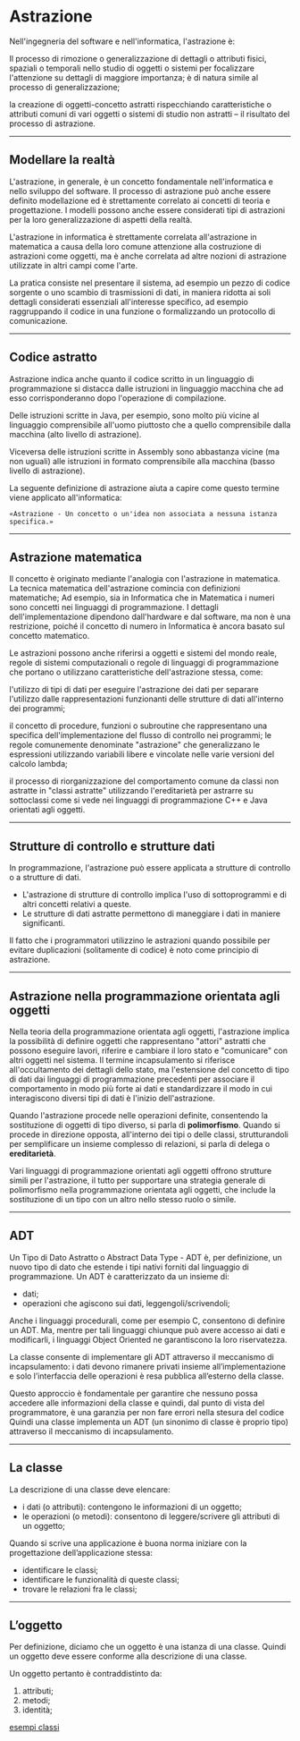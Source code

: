# Astrazione 

Nell'ingegneria del software e nell'informatica, l'astrazione è:

Il processo di rimozione o generalizzazione di dettagli o attributi fisici, spaziali o temporali nello studio di oggetti o sistemi per focalizzare l'attenzione su dettagli di maggiore importanza; è di natura simile al processo di generalizzazione;

la creazione di oggetti-concetto astratti rispecchiando caratteristiche o attributi comuni di vari oggetti o sistemi di studio non astratti – il risultato del processo di astrazione.

---

## Modellare la realtà

L'astrazione, in generale, è un concetto fondamentale nell'informatica e nello sviluppo del software. Il processo di astrazione può anche essere definito modellazione ed è strettamente correlato ai concetti di teoria e progettazione. I modelli possono anche essere considerati tipi di astrazioni per la loro generalizzazione di aspetti della realtà.

L'astrazione in informatica è strettamente correlata all'astrazione in matematica a causa della loro comune attenzione alla costruzione di astrazioni come oggetti, ma è anche correlata ad altre nozioni di astrazione utilizzate in altri campi come l'arte.

La pratica consiste nel presentare il sistema, ad esempio un pezzo di codice sorgente o uno scambio di trasmissioni di dati, in maniera ridotta ai soli dettagli considerati essenziali all'interesse specifico, ad esempio raggruppando il codice in una funzione o formalizzando un protocollo di comunicazione.

---

## Codice astratto

Astrazione indica anche quanto il codice scritto in un linguaggio di programmazione si distacca dalle istruzioni in linguaggio macchina che ad esso corrisponderanno dopo l'operazione di compilazione. 

Delle istruzioni scritte in Java, per esempio, sono molto più vicine al linguaggio comprensibile all'uomo piuttosto che a quello comprensibile dalla macchina (alto livello di astrazione). 

Viceversa delle istruzioni scritte in Assembly sono abbastanza vicine (ma non uguali) alle istruzioni in formato comprensibile alla macchina (basso livello di astrazione).

La seguente definizione di astrazione aiuta a capire come questo termine viene applicato all'informatica:

    «Astrazione - Un concetto o un'idea non associata a nessuna istanza specifica.»

---

## Astrazione matematica

Il concetto è originato mediante l'analogia con l'astrazione in matematica. La tecnica matematica dell'astrazione comincia con definizioni matematiche; Ad esempio, sia in Informatica che in Matematica i numeri sono concetti nei linguaggi di programmazione. I dettagli dell'implementazione dipendono dall'hardware e dal software, ma non è una restrizione, poiché il concetto di numero in Informatica è ancora basato sul concetto matematico.

Le astrazioni possono anche riferirsi a oggetti e sistemi del mondo reale, regole di sistemi computazionali o regole di linguaggi di programmazione che portano o utilizzano caratteristiche dell'astrazione stessa, come:

l'utilizzo di tipi di dati per eseguire l'astrazione dei dati per separare l'utilizzo dalle rappresentazioni funzionanti delle strutture di dati all'interno dei programmi;

il concetto di procedure, funzioni o subroutine che rappresentano una specifica dell'implementazione del flusso di controllo nei programmi;
le regole comunemente denominate "astrazione" che generalizzano le espressioni utilizzando variabili libere e vincolate nelle varie versioni del calcolo lambda;

il processo di riorganizzazione del comportamento comune da classi non astratte in "classi astratte" utilizzando l'ereditarietà per astrarre su sottoclassi come si vede nei linguaggi di programmazione C++ e Java orientati agli oggetti.

---

## Strutture di controllo e strutture dati

In programmazione, l'astrazione può essere applicata a strutture di controllo o a strutture di dati.

* L'astrazione di strutture di controllo implica l'uso di sottoprogrammi e di altri concetti relativi a queste.
* Le strutture di dati astratte permettono di maneggiare i dati in maniere significanti.

Il fatto che i programmatori utilizzino le astrazioni quando possibile per evitare duplicazioni (solitamente di codice) è noto come principio di astrazione.

---

## Astrazione nella programmazione orientata agli oggetti

Nella teoria della programmazione orientata agli oggetti, l'astrazione implica la possibilità di definire oggetti che rappresentano "attori" astratti che possono eseguire lavori, riferire e cambiare il loro stato e "comunicare" con altri oggetti nel sistema. Il termine incapsulamento si riferisce all'occultamento dei dettagli dello stato, ma l'estensione del concetto di tipo di dati dai linguaggi di programmazione precedenti per associare il comportamento in modo più forte ai dati e standardizzare il modo in cui interagiscono diversi tipi di dati è l'inizio dell'astrazione.

Quando l'astrazione procede nelle operazioni definite, consentendo la sostituzione di oggetti di tipo diverso, si parla di **polimorfismo**. Quando si procede in direzione opposta, all'interno dei tipi o delle classi, strutturandoli per semplificare un insieme complesso di relazioni, si parla di delega o **ereditarietà**.

Vari linguaggi di programmazione orientati agli oggetti offrono strutture simili per l'astrazione, il tutto per supportare una strategia generale di polimorfismo nella programmazione orientata agli oggetti, che include la sostituzione di un tipo con un altro nello stesso ruolo o simile.

---

## ADT

Un Tipo di Dato Astratto o Abstract Data Type - ADT è, per definizione, un nuovo tipo di dato che estende i tipi nativi forniti dal linguaggio di programmazione. Un ADT è caratterizzato da un insieme di:

* dati;
* operazioni che agiscono sui dati, leggengoli/scrivendoli;

Anche i linguaggi procedurali, come per esempio C, consentono di definire un ADT.
Ma, mentre per tali linguaggi chiunque può avere accesso ai dati e modificarli, i linguaggi Object Oriented ne garantiscono la loro
riservatezza.

La classe consente di implementare gli ADT attraverso il meccanismo di incapsulamento: 
i dati devono rimanere privati insieme all’implementazione e solo l’interfaccia delle operazioni è resa pubblica all’esterno della classe.

Questo approccio è fondamentale per garantire che nessuno possa accedere alle informazioni della classe e quindi, dal punto di vista del programmatore, è una garanzia per non fare errori nella stesura del codice
Quindi una classe implementa un ADT (un sinonimo di classe è proprio tipo) attraverso il meccanismo di incapsulamento.

---

## La classe

La descrizione di una classe deve elencare:

* i dati (o attributi): contengono le informazioni di un oggetto;
* le operazioni (o metodi): consentono di leggere/scrivere gli attributi di un oggetto;

Quando si scrive una applicazione è buona norma iniziare con la progettazione
dell’applicazione stessa:

* identificare le classi;
* identificare le funzionalità di queste classi;
* trovare le relazioni fra le classi;

---

## L’oggetto

Per definizione, diciamo che un oggetto è una istanza di una classe. Quindi un
oggetto deve essere conforme alla descrizione di una classe.

Un oggetto pertanto è contraddistinto da:

1. attributi;
2. metodi;
3. identità;

[esempi classi](https://github.com/maboglia/CorsoJava/blob/master/esempi/05_OOP/)
